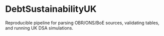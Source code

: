 # DebtSustainabilityUK
Reproducible pipeline for parsing OBR/ONS/BoE sources, validating tables, and running UK DSA simulations.
